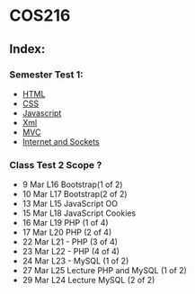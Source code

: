 # COS216

## Index:
### Semester Test 1:
- [HTML](html.md)
- [CSS](CSS.md)
- [Javascript](javascript.md)
- [Xml](xml.md)
- [MVC](mvc.md)
- [Internet and Sockets](internetAndSockets.md)

### Class Test 2 Scope ?
- 9 Mar		L16	Bootstrap(1 of 2)
- 10 Mar	L17	Bootstrap(2 of 2)
- 13 Mar	L15	JavaScript OO			
- 15 Mar	L18	JavaScript Cookies
- 16 Mar	L19	PHP (1 of 4)
- 17 Mar	L20	PHP (2 of 4)
- 22 Mar	L21 - PHP (3 of 4)
- 23 Mar	L22 - PHP (4 of 4)
- 24 Mar	L23 - MySQL (1 of 2)
- 27 Mar	L25	Lecture   	PHP and MySQL (1 of 2)
- 29 Mar	L24	Lecture   	MySQL (2 of 2)
